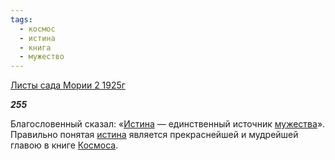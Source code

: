 ```yaml
---
tags:
  - космос
  - истина
  - книга
  - мужество
---
```

[Листы сада Мории 2 1925г](https://127.0.0.1:4002/agni/1925)

___255___

Благословенный сказал: «[Истина](../../../tags/#[истина](../../../tags/#истина)) — единственный источник [мужества](../../../tags/#мужество)». Правильно понятая [истина](../../../tags/#истина) является прекраснейшей и мудрейшей главою в книге [Космоса](../../../tags/#космос).   

